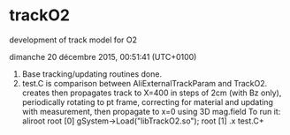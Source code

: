 # trackO2
development of track model for O2

dimanche 20 décembre 2015, 00:51:41 (UTC+0100)
1) Base tracking/updating routines done.
2) test.C is comparison between AliExternalTrackParam and TrackO2.
creates then propagates track to X=400 in steps of 2cm (with Bz only), 
periodically rotating to pt frame, correcting for material and 
updating with measurement, then propagate to x=0 using 3D mag.field
To run it:
aliroot
root [0] gSystem->Load("libTrackO2.so");
root [1] .x test.C+
